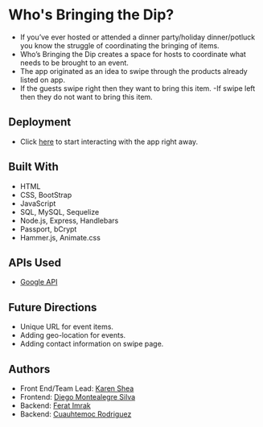 # Who's Bringing the Dip? 

* If you’ve ever hosted or attended a dinner party/holiday dinner/potluck you know the struggle of coordinating the bringing of items.
* Who’s Bringing the Dip creates a space for hosts to coordinate what needs to be brought to an event. 
* The app originated as an idea to swipe through the products already listed on app.
* If the guests swipe right then they want to bring this item. -If swipe left then they do not want to bring this item.

## Deployment

* Click [here](http://thedip.herokuapp.com/login) to start interacting with the app right away.

## Built With 

* HTML
* CSS, BootStrap
* JavaScript
* SQL, MySQL, Sequelize 
* Node.js, Express, Handlebars
* Passport, bCrypt
* Hammer.js, Animate.css

## APIs Used

* [Google API](https://developers.google.com/custom-search/v1/using_rest)

## Future Directions

* Unique URL for event items.
* Adding geo-location for events.
* Adding contact information on swipe page.


## Authors

* Front End/Team Lead: [Karen Shea](https://github.com/ks563)
* Frontend: [Diego Montealegre Silva](https://github.com/didachos24)
* Backend: [Ferat Imrak](https://github.com/jiro1)
* Backend: [Cuauhtemoc Rodriguez](https://github.com/Cuauhtemoc)
